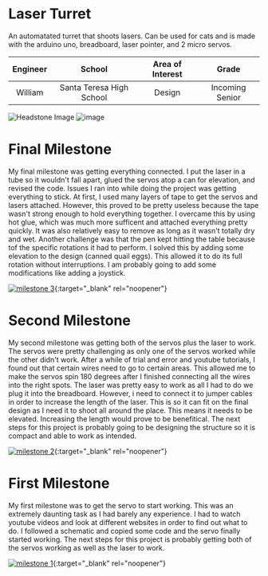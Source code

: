 # Laser Turret
 
An automatated turret that shoots lasers. Can be used for cats and is made with the arduino uno, breadboard, laser pointer, and 2 micro servos.

| **Engineer** | **School** | **Area of Interest** | **Grade** |
|:--:|:--:|:--:|:--:|
| William| Santa Teresa High School | Design | Incoming Senior

![Headstone Image](https://bluestampengineering.com/wp-content/uploads/2016/05/improve.jpg)
  ![image](https://user-images.githubusercontent.com/109086358/179789280-fb866a0c-b802-46ff-aa20-3b0bfb85e792.png)

  
  
# Final Milestone
My final milestone was getting everything connected. I put the laser in a tube so it wouldn't fall apart, glued the servos atop a can for elevation, and revised the code. Issues I ran into while doing the project was getting everything to stick. At first, I used many layers of tape to get the servos and lasers attached. However, this proved to be pretty useless because the tape wasn't strong enough to hold everything together. I overcame this by using hot glue, which was much more sufficent and attached everything pretty quickly. It was also relatively easy to remove as long as it wasn't totally dry and wet. Another challenge was that the pen kept hitting the table because tof the specific rotations it had to perform. I solved this by adding some elevation to the design (canned quail eggs). This allowed it to do its full rotation without interruptions. I am probably going to add some modifications like adding a joystick.

[![milestone 3](https://res.cloudinary.com/marcomontalbano/image/upload/v1657810520/video_to_markdown/images/youtube--esfuXy20-Dk-c05b58ac6eb4c4700831b2b3070cd403.jpg)](https://www.youtube.com/watch?v=esfuXy20-Dk "milestone 3"){:target="_blank" rel="noopener"}

# Second Milestone
My second milestone was getting both of the servos plus the laser to work. The servos were pretty challenging as only one of the servos worked while the other didn't work. After a while of trial and error and youtube tutorials, I found out that certain wires need to go to certain areas. This allowed me to make the servos spin 180 degrees after I finished connecting all the wires into the right spots. The laser was pretty easy to work as all I had to do we plug it into the breadboard. However, i need to connect it to jumper cables in order to increase the length of the laser. This is so it can fit on the final design as I need it to shoot all around the place. This means it needs to be elevated. Increasing the length would prove to be benefitical. The next steps for this project is probably going to be designing the structure so it is compact and able to work as intended.

[![milestone 2](https://res.cloudinary.com/marcomontalbano/image/upload/v1657638221/video_to_markdown/images/youtube--f2g4avIfgy0-c05b58ac6eb4c4700831b2b3070cd403.jpg)](https://www.youtube.com/watch?v=f2g4avIfgy0 "milestone 2"){:target="_blank" rel="noopener"}
# First Milestone
  

My first milestone was to get the servo to start working. This was an extremely daunting task as I had barely any experience. I had to watch youtube videos and look at different websites in order to find out what to do. I followed a schematic and copied some code and the servo finally started working. The next steps for this project is probably getting both of the servos working as well as the laser to work.

[![milestone 1](https://res.cloudinary.com/marcomontalbano/image/upload/v1657552156/video_to_markdown/images/youtube--6a0MWJREZKs-c05b58ac6eb4c4700831b2b3070cd403.jpg)](https://www.youtube.com/watch?v=6a0MWJREZKs&feature=youtu.be "milestone 1"){:target="_blank" rel="noopener"}

